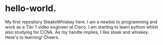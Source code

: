 # hello-world.
My first repository
SteaknWhiskey here. I am a newbie to programming and work as a Tier 1 video engineer at Cisco. I am starting to learn python whilst also studying for CCNA.
As my handle implies, I like steak and whiskey. Here's to learning! Cheers.
